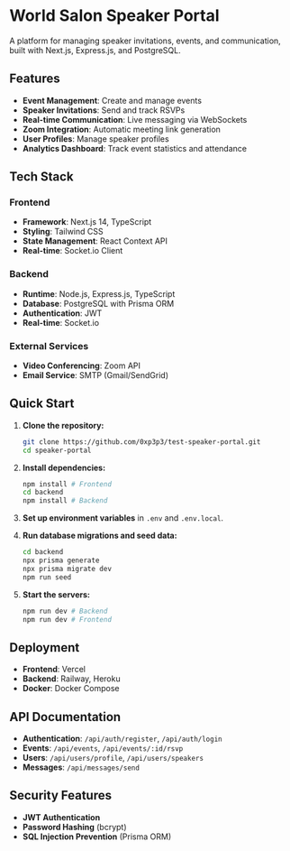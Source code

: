 # World Salon Speaker Portal

A platform for managing speaker invitations, events, and communication, built with Next.js, Express.js, and PostgreSQL.

## Features

* **Event Management**: Create and manage events
* **Speaker Invitations**: Send and track RSVPs
* **Real-time Communication**: Live messaging via WebSockets
* **Zoom Integration**: Automatic meeting link generation
* **User Profiles**: Manage speaker profiles
* **Analytics Dashboard**: Track event statistics and attendance

## Tech Stack

### Frontend

* **Framework**: Next.js 14, TypeScript
* **Styling**: Tailwind CSS
* **State Management**: React Context API
* **Real-time**: Socket.io Client

### Backend

* **Runtime**: Node.js, Express.js, TypeScript
* **Database**: PostgreSQL with Prisma ORM
* **Authentication**: JWT
* **Real-time**: Socket.io

### External Services

* **Video Conferencing**: Zoom API
* **Email Service**: SMTP (Gmail/SendGrid)

## Quick Start

1. **Clone the repository:**

   ```bash
   git clone https://github.com/0xp3p3/test-speaker-portal.git
   cd speaker-portal
   ```

2. **Install dependencies:**

   ```bash
   npm install # Frontend
   cd backend
   npm install # Backend
   ```

3. **Set up environment variables** in `.env` and `.env.local`.

4. **Run database migrations and seed data:**

   ```bash
   cd backend
   npx prisma generate
   npx prisma migrate dev
   npm run seed
   ```

5. **Start the servers:**

   ```bash
   npm run dev # Backend
   npm run dev # Frontend
   ```

## Deployment

* **Frontend**: Vercel
* **Backend**: Railway, Heroku
* **Docker**: Docker Compose

## API Documentation

* **Authentication**: `/api/auth/register`, `/api/auth/login`
* **Events**: `/api/events`, `/api/events/:id/rsvp`
* **Users**: `/api/users/profile`, `/api/users/speakers`
* **Messages**: `/api/messages/send`

## Security Features

* **JWT Authentication**
* **Password Hashing** (bcrypt)
* **SQL Injection Prevention** (Prisma ORM)
